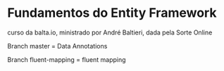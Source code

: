 # Fundamentos do Entity Framework

curso da balta.io, ministrado por André Baltieri, dada pela Sorte Online

Branch master = Data Annotations

Branch fluent-mapping = fluent mapping 